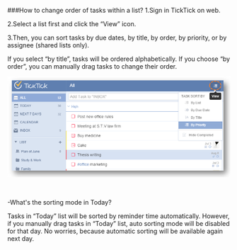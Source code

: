 ###How to change order of tasks within a list?
1.Sign in TickTick on web.

2.Select a list first and click the “View” icon.

3.Then, you can sort tasks by due dates, by title, by order, by priority, or by assignee (shared lists only).

If you select “by title”, tasks will be ordered alphabetically. If you choose “by order”, you can manually drag tasks to change their order.

![](../images/websort.png)


<br/>

-What's the sorting mode in Today?

Tasks in “Today” list will be sorted by reminder time automatically. However, if you manually drag tasks in “Today” list, auto sorting mode will be disabled for that day. No worries, because automatic sorting will be available again next day. 
